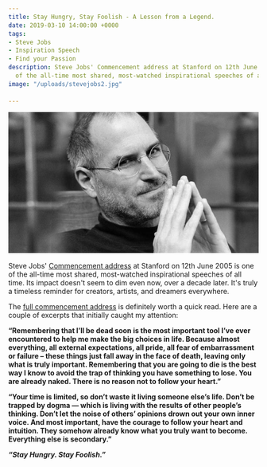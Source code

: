 ```yaml
---
title: Stay Hungry, Stay Foolish - A Lesson from a Legend.
date: 2019-03-10 14:00:00 +0000
tags:
- Steve Jobs
- Inspiration Speech
- Find your Passion
description: Steve Jobs' Commencement address at Stanford on 12th June 2005 is one
  of the all-time most shared, most-watched inspirational speeches of all time.
image: "/uploads/stevejobs2.jpg"

---
```

![](/uploads/stevejobs2.jpg)

Steve Jobs' [Commencement address](https://news.stanford.edu/news/2005/june15/jobs-061505.html) at Stanford on 12th June 2005 is one of the all-time most shared, most-watched inspirational speeches of all time. Its impact doesn't seem to dim even now, over a decade later. It's truly a timeless reminder for creators, artists, and dreamers everywhere.  
  
The [full commencement address](http://news-service.stanford.edu/news/2005/june15/jobs-061505.html) is definitely worth a quick read. Here are a couple of excerpts that initially caught my attention:  
  
**“**Remembering that I’ll be dead soon is the most important tool I’ve ever encountered to help me make the big choices in life. Because almost everything, all external expectations, all pride, all fear of embarrassment or failure – these things just fall away in the face of death, leaving only what is truly important. Remembering that you are going to die is the best way I know to avoid the trap of thinking you have something to lose. You are already naked. There is no reason not to follow your heart.**”**  
  
**“**Your time is limited, so don’t waste it living someone else’s life. Don’t be trapped by dogma — which is living with the results of other people’s thinking. Don’t let the noise of others’ opinions drown out your own inner voice. And most important, have the courage to follow your heart and intuition. They somehow already know what you truly want to become. Everything else is secondary.**”**  
  
**_“Stay Hungry. Stay Foolish.”_**